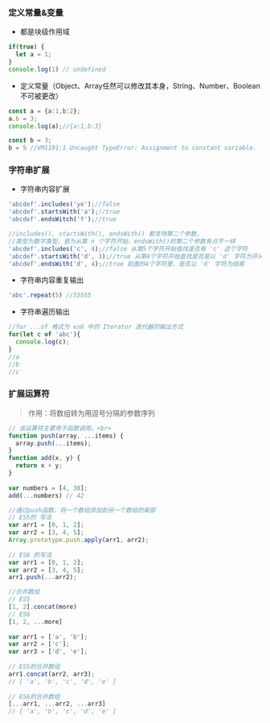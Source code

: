 ### 定义常量&变量

* 都是块级作用域
```javascript
if(true) {
  let a = 1;
}
console.log(1) // undefined
```

* 定义常量（Object、Array任然可以修改其本身，String、Number、Boolean不可被更改）
<!-- 对象类型的使用是指针式引用，常量只是指向了对象的指针，对象本身的内容却依然可以被修改 -->
```javascript
const a = {a:1,b:2};
a.b = 3;
console.log(a);//{a:1,b:3}

const b = 3;
b = 5 //VM1191:1 Uncaught TypeError: Assignment to constant variable.
```

### 字符串扩展
* 字符串内容扩展
```javascript
'abcdef'.includes('ye');//false
'abcdef'.startsWith('a');//true
'abcdef'.endsWitch('f');//true

//includes(), startsWith(), endsWith() 都支持第二个参数，
//类型为数字类型，意为从第 n 个字符开始，endsWith()的第二个参数有点不一样
'abcdef'.includes('c', 4);//false 从第5个字符开始查找是否有 'c' 这个字符
'abcdef'.startsWith('d', 3);//true 从第4个字符开始查找是否是以 'd' 字符为开头
'abcdef'.endsWith('d', 4);//true 前面的4个字符里，是否以 'd' 字符为结尾
```

* 字符串内容重复输出
```javascript
'abc'.repeat(5) //55555
```

* 字符串遍历输出
```javascript
//for ...of 格式为 es6 中的 Iterator 迭代器的输出方式
for(let c of 'abc'){
  console.log(c);
}
//a
//b
//c
```

### 扩展运算符

> 作用：将数组转为用逗号分隔的参数序列


```javascript
// 该运算符主要用于函数调用。<br>
function push(array, ...items) {
  array.push(...items);
}
function add(x, y) {
  return x + y;
}
 
var numbers = [4, 38];
add(...numbers) // 42

//通过push函数，将一个数组添加到另一个数组的尾部
// ES5的 写法
var arr1 = [0, 1, 2];
var arr2 = [3, 4, 5];
Array.prototype.push.apply(arr1, arr2);
 
// ES6 的写法
var arr1 = [0, 1, 2];
var arr2 = [3, 4, 5];
arr1.push(...arr2);

//合并数组
// ES5
[1, 2].concat(more)
// ES6
[1, 2, ...more]
 
var arr1 = ['a', 'b'];
var arr2 = ['c'];
var arr3 = ['d', 'e'];
 
// ES5的合并数组
arr1.concat(arr2, arr3);
// [ 'a', 'b', 'c', 'd', 'e' ]
 
// ES6的合并数组
[...arr1, ...arr2, ...arr3]
// [ 'a', 'b', 'c', 'd', 'e' ]
```
